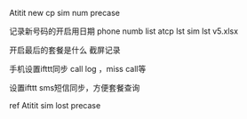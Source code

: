 Atitit new cp sim num precase


记录新号码的开启用日期
phone numb list atcp lst sim lst v5.xlsx

开启最后的套餐是什么 截屏记录

手机设置ifttt同步 call log  ，miss call等



设置ifttt sms短信同步，方便套餐查询

ref
Atitit sim lost precase 

